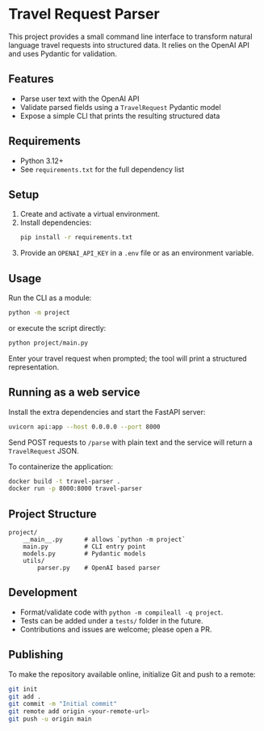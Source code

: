 # Travel Request Parser

This project provides a small command line interface to transform natural language travel requests into structured data. It relies on the OpenAI API and uses Pydantic for validation.

## Features
- Parse user text with the OpenAI API
- Validate parsed fields using a `TravelRequest` Pydantic model
- Expose a simple CLI that prints the resulting structured data

## Requirements
- Python 3.12+
- See `requirements.txt` for the full dependency list

## Setup
1. Create and activate a virtual environment.
2. Install dependencies:
   ```bash
   pip install -r requirements.txt
   ```
3. Provide an `OPENAI_API_KEY` in a `.env` file or as an environment variable.

## Usage
Run the CLI as a module:
```bash
python -m project
```
or execute the script directly:
```bash
python project/main.py
```

Enter your travel request when prompted; the tool will print a structured representation.

## Running as a web service
Install the extra dependencies and start the FastAPI server:
```bash
uvicorn api:app --host 0.0.0.0 --port 8000
```
Send POST requests to `/parse` with plain text and the service will return a `TravelRequest` JSON.

To containerize the application:
```bash
docker build -t travel-parser .
docker run -p 8000:8000 travel-parser
```

## Project Structure
```
project/
    __main__.py      # allows `python -m project`
    main.py          # CLI entry point
    models.py        # Pydantic models
    utils/
        parser.py    # OpenAI based parser
```

## Development
- Format/validate code with `python -m compileall -q project`.
- Tests can be added under a `tests/` folder in the future.
- Contributions and issues are welcome; please open a PR.

## Publishing
To make the repository available online, initialize Git and push to a remote:
```bash
git init
git add .
git commit -m "Initial commit"
git remote add origin <your-remote-url>
git push -u origin main
```
